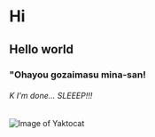 # Hi

## Hello world

### "Ohayou gozaimasu mina-san!

###### K I'm done... SLEEEP!!!

![Image of Yaktocat](https://octodex.github.com/images/yaktocat.png)
